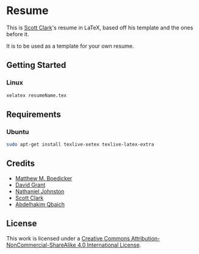 # Resume
This is [Scott Clark](https://github.com/sc932)'s resume in LaTeX, based off his template and the ones before it.

It is to be used as a template for your own resume.

## Getting Started
### Linux
```bash
xelatex resumeName.tex
```

## Requirements
### Ubuntu
```bash
sudo apt-get install texlive-xetex texlive-latex-extra
```

## Credits
* [Matthew M. Boedicker](https://github.com/mmb)
* [David Grant](https://github.com/dgrant)
* [Nathaniel Johnston](https://github.com/nathanieljohnston)
* [Scott Clark](https://github.com/sc932)
* [Abdelhakim Qbaich](https://github.com/abdelq)

## License
This work is licensed under a [Creative Commons Attribution-NonCommercial-ShareAlike 4.0 International License](https://creativecommons.org/licenses/by-nc-sa/4.0/).
